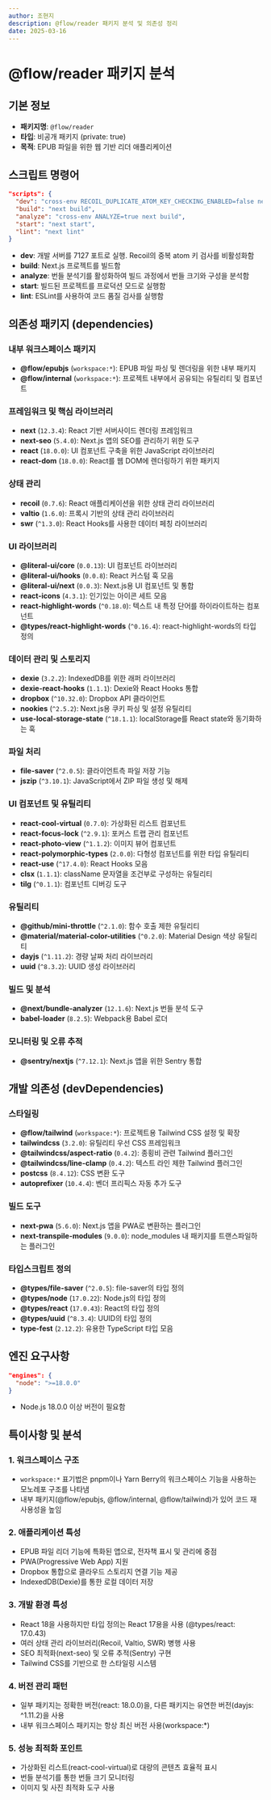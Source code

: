 ```yaml
---
author: 조현지
description: @flow/reader 패키지 분석 및 의존성 정리
date: 2025-03-16
---
```


# @flow/reader 패키지 분석

## 기본 정보

- **패키지명**: `@flow/reader`
- **타입**: 비공개 패키지 (private: true)
- **목적**: EPUB 파일을 위한 웹 기반 리더 애플리케이션

## 스크립트 명령어

```json
"scripts": {
  "dev": "cross-env RECOIL_DUPLICATE_ATOM_KEY_CHECKING_ENABLED=false next dev -p 7127",
  "build": "next build",
  "analyze": "cross-env ANALYZE=true next build",
  "start": "next start",
  "lint": "next lint"
}
```

- **dev**: 개발 서버를 7127 포트로 실행. Recoil의 중복 atom 키 검사를 비활성화함
- **build**: Next.js 프로젝트를 빌드함
- **analyze**: 번들 분석기를 활성화하여 빌드 과정에서 번들 크기와 구성을 분석함
- **start**: 빌드된 프로젝트를 프로덕션 모드로 실행함
- **lint**: ESLint를 사용하여 코드 품질 검사를 실행함

## 의존성 패키지 (dependencies)

### 내부 워크스페이스 패키지

- **@flow/epubjs** (`workspace:*`): EPUB 파일 파싱 및 렌더링을 위한 내부 패키지
- **@flow/internal** (`workspace:*`): 프로젝트 내부에서 공유되는 유틸리티 및 컴포넌트

### 프레임워크 및 핵심 라이브러리

- **next** (`12.3.4`): React 기반 서버사이드 렌더링 프레임워크
- **next-seo** (`5.4.0`): Next.js 앱의 SEO를 관리하기 위한 도구
- **react** (`18.0.0`): UI 컴포넌트 구축을 위한 JavaScript 라이브러리
- **react-dom** (`18.0.0`): React를 웹 DOM에 렌더링하기 위한 패키지

### 상태 관리

- **recoil** (`0.7.6`): React 애플리케이션을 위한 상태 관리 라이브러리
- **valtio** (`1.6.0`): 프록시 기반의 상태 관리 라이브러리
- **swr** (`^1.3.0`): React Hooks를 사용한 데이터 페칭 라이브러리

### UI 라이브러리

- **@literal-ui/core** (`0.0.13`): UI 컴포넌트 라이브러리
- **@literal-ui/hooks** (`0.0.8`): React 커스텀 훅 모음
- **@literal-ui/next** (`0.0.3`): Next.js용 UI 컴포넌트 및 통합
- **react-icons** (`4.3.1`): 인기있는 아이콘 세트 모음
- **react-highlight-words** (`^0.18.0`): 텍스트 내 특정 단어를 하이라이트하는 컴포넌트
- **@types/react-highlight-words** (`^0.16.4`): react-highlight-words의 타입 정의

### 데이터 관리 및 스토리지

- **dexie** (`3.2.2`): IndexedDB를 위한 래퍼 라이브러리
- **dexie-react-hooks** (`1.1.1`): Dexie와 React Hooks 통합
- **dropbox** (`^10.32.0`): Dropbox API 클라이언트
- **nookies** (`^2.5.2`): Next.js용 쿠키 파싱 및 설정 유틸리티
- **use-local-storage-state** (`^18.1.1`): localStorage를 React state와 동기화하는 훅

### 파일 처리

- **file-saver** (`^2.0.5`): 클라이언트측 파일 저장 기능
- **jszip** (`^3.10.1`): JavaScript에서 ZIP 파일 생성 및 해제

### UI 컴포넌트 및 유틸리티

- **react-cool-virtual** (`0.7.0`): 가상화된 리스트 컴포넌트
- **react-focus-lock** (`^2.9.1`): 포커스 트랩 관리 컴포넌트
- **react-photo-view** (`^1.1.2`): 이미지 뷰어 컴포넌트
- **react-polymorphic-types** (`2.0.0`): 다형성 컴포넌트를 위한 타입 유틸리티
- **react-use** (`^17.4.0`): React Hooks 모음
- **clsx** (`1.1.1`): className 문자열을 조건부로 구성하는 유틸리티
- **tilg** (`^0.1.1`): 컴포넌트 디버깅 도구

### 유틸리티

- **@github/mini-throttle** (`^2.1.0`): 함수 호출 제한 유틸리티
- **@material/material-color-utilities** (`^0.2.0`): Material Design 색상 유틸리티
- **dayjs** (`^1.11.2`): 경량 날짜 처리 라이브러리
- **uuid** (`^8.3.2`): UUID 생성 라이브러리

### 빌드 및 분석

- **@next/bundle-analyzer** (`12.1.6`): Next.js 번들 분석 도구
- **babel-loader** (`8.2.5`): Webpack용 Babel 로더

### 모니터링 및 오류 추적

- **@sentry/nextjs** (`^7.12.1`): Next.js 앱을 위한 Sentry 통합

## 개발 의존성 (devDependencies)

### 스타일링

- **@flow/tailwind** (`workspace:*`): 프로젝트용 Tailwind CSS 설정 및 확장
- **tailwindcss** (`3.2.0`): 유틸리티 우선 CSS 프레임워크
- **@tailwindcss/aspect-ratio** (`0.4.2`): 종횡비 관련 Tailwind 플러그인
- **@tailwindcss/line-clamp** (`0.4.2`): 텍스트 라인 제한 Tailwind 플러그인
- **postcss** (`8.4.12`): CSS 변환 도구
- **autoprefixer** (`10.4.4`): 벤더 프리픽스 자동 추가 도구

### 빌드 도구

- **next-pwa** (`5.6.0`): Next.js 앱을 PWA로 변환하는 플러그인
- **next-transpile-modules** (`9.0.0`): node_modules 내 패키지를 트랜스파일하는 플러그인

### 타입스크립트 정의

- **@types/file-saver** (`^2.0.5`): file-saver의 타입 정의
- **@types/node** (`17.0.22`): Node.js의 타입 정의
- **@types/react** (`17.0.43`): React의 타입 정의
- **@types/uuid** (`^8.3.4`): UUID의 타입 정의
- **type-fest** (`2.12.2`): 유용한 TypeScript 타입 모음

## 엔진 요구사항

```json
"engines": {
  "node": ">=18.0.0"
}
```

- Node.js 18.0.0 이상 버전이 필요함

## 특이사항 및 분석

### 1. 워크스페이스 구조

- `workspace:*` 표기법은 pnpm이나 Yarn Berry의 워크스페이스 기능을 사용하는 모노레포 구조를 나타냄
- 내부 패키지(@flow/epubjs, @flow/internal, @flow/tailwind)가 있어 코드 재사용성을 높임

### 2. 애플리케이션 특성

- EPUB 파일 리더 기능에 특화된 앱으로, 전자책 표시 및 관리에 중점
- PWA(Progressive Web App) 지원
- Dropbox 통합으로 클라우드 스토리지 연결 기능 제공
- IndexedDB(Dexie)를 통한 로컬 데이터 저장

### 3. 개발 환경 특성

- React 18을 사용하지만 타입 정의는 React 17용을 사용 (@types/react: 17.0.43)
- 여러 상태 관리 라이브러리(Recoil, Valtio, SWR) 병행 사용
- SEO 최적화(next-seo) 및 오류 추적(Sentry) 구현
- Tailwind CSS를 기반으로 한 스타일링 시스템

### 4. 버전 관리 패턴

- 일부 패키지는 정확한 버전(react: 18.0.0)을, 다른 패키지는 유연한 버전(dayjs: ^1.11.2)을 사용
- 내부 워크스페이스 패키지는 항상 최신 버전 사용(workspace:\*)

### 5. 성능 최적화 포인트

- 가상화된 리스트(react-cool-virtual)로 대량의 콘텐츠 효율적 표시
- 번들 분석기를 통한 번들 크기 모니터링
- 이미지 및 사진 최적화 도구 사용
